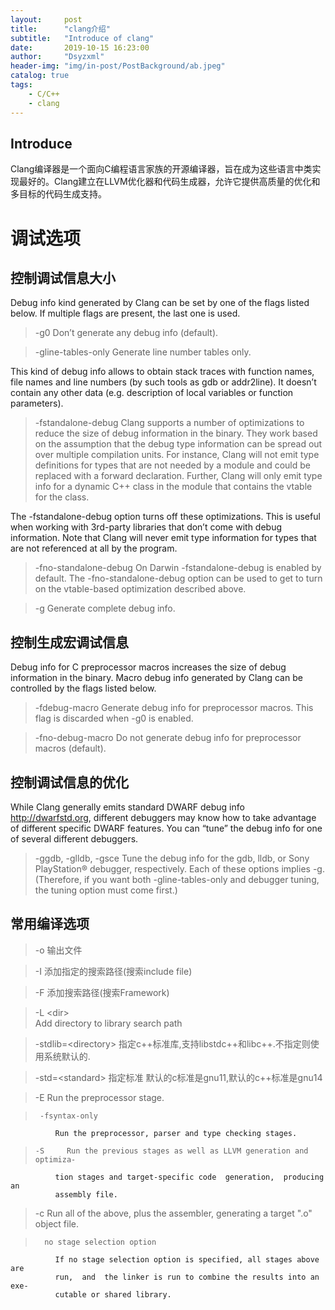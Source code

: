 ```yaml
---
layout:     post
title:      "clang介绍"
subtitle:   "Introduce of clang"
date:       2019-10-15 16:23:00
author:     "Dsyzxml"
header-img: "img/in-post/PostBackground/ab.jpeg"
catalog: true
tags:
    - C/C++
    - clang
---
```


## Introduce
Clang编译器是一个面向C编程语言家族的开源编译器，旨在成为这些语言中类实现最好的。Clang建立在LLVM优化器和代码生成器，允许它提供高质量的优化和多目标的代码生成支持。

# 调试选项
## 控制调试信息大小
Debug info kind generated by Clang can be set by one of the flags listed below. If multiple flags are present, the last one is used.

>-g0
Don’t generate any debug info (default).

>-gline-tables-only
Generate line number tables only.

This kind of debug info allows to obtain stack traces with function names, file names and line numbers (by such tools as gdb or addr2line). It doesn’t contain any other data (e.g. description of local variables or function parameters).

>-fstandalone-debug
Clang supports a number of optimizations to reduce the size of debug information in the binary. They work based on the assumption that the debug type information can be spread out over multiple compilation units. For instance, Clang will not emit type definitions for types that are not needed by a module and could be replaced with a forward declaration. Further, Clang will only emit type info for a dynamic C++ class in the module that contains the vtable for the class.

The -fstandalone-debug option turns off these optimizations. This is useful when working with 3rd-party libraries that don’t come with debug information. Note that Clang will never emit type information for types that are not referenced at all by the program.

>-fno-standalone-debug
On Darwin -fstandalone-debug is enabled by default. The -fno-standalone-debug option can be used to get to turn on the vtable-based optimization described above.

>-g
Generate complete debug info.

## 控制生成宏调试信息
Debug info for C preprocessor macros increases the size of debug information in the binary. Macro debug info generated by Clang can be controlled by the flags listed below.

>-fdebug-macro
Generate debug info for preprocessor macros. This flag is discarded when -g0 is enabled.

>-fno-debug-macro
Do not generate debug info for preprocessor macros (default).

## 控制调试信息的优化
While Clang generally emits standard DWARF debug info <http://dwarfstd.org>, different debuggers may know how to take advantage of different specific DWARF features. You can “tune” the debug info for one of several different debuggers.

>-ggdb, -glldb, -gsce
Tune the debug info for the gdb, lldb, or Sony PlayStation® debugger, respectively. Each of these options implies -g. (Therefore, if you want both -gline-tables-only and debugger tuning, the tuning option must come first.)


## 常用编译选项
>-o
输出文件

> -I
添加指定的搜索路径(搜索include file)

> -F
添加搜索路径(搜索Framework)

> -L \<dir\>                
Add directory to library search path

> -stdlib=\<directory\>
指定c++标准库,支持libstdc++和libc++.不指定则使用系统默认的.

> -std=\<standard\>
指定标准
默认的c标准是gnu11,默认的c++标准是gnu14


>-E     Run the preprocessor stage.

>      -fsyntax-only
              Run the preprocessor, parser and type checking stages.

>     -S     Run the previous stages as well as LLVM generation and optimiza-
              tion stages and target-specific code  generation,  producing  an
              assembly file.

>    -c     Run  all  of  the above, plus the assembler, generating a target
              ".o" object file.

>       no stage selection option
              If no stage selection option is specified, all stages above  are
              run,  and  the linker is run to combine the results into an exe-
              cutable or shared library.